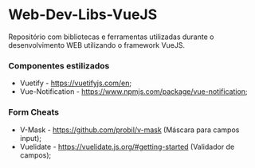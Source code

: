 # Web-Dev-Libs-VueJS
Repositório com bibliotecas e ferramentas utilizadas durante o desenvolvimento WEB utilizando o framework VueJS.

### Componentes estilizados
- Vuetify - https://vuetifyjs.com/en;
- Vue-Notification - https://www.npmjs.com/package/vue-notification;

### Form Cheats
- V-Mask - https://github.com/probil/v-mask (Máscara para campos input);
- Vuelidate - https://vuelidate.js.org/#getting-started (Validador de campos);
